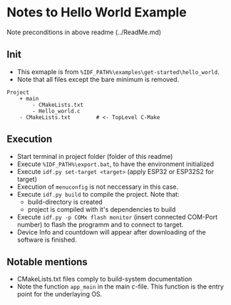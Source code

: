 # Notes to Hello World Example
Note preconditions in above readme (../ReadMe.md)


## Init
- This exmaple is from `%IDF_PATH%\examples\get-started\hello_world`. 
- Note that all files except the bare minimum is removed.
``` text
Project
	+ main
		- CMakeLists.txt
		- Hello_world.c
	- CMakeLists.txt 		# <- TopLevel C-Make
```

## Execution
- Start terminal in project folder (folder of this readme)
- Execute `%IDF_PATH%\export.bat`, to have the environment initialized
- Execute `idf.py set-target <target>` (apply ESP32 or ESP32S2 for target)
- Execution of `menuconfig` is not neccessary in this case.
- Execute `idf.py build` to compile the project. Note that:
	- build-directory is created
	- project is compiled with it's dependencies to build
- Execute `idf.py -p COMx flash monitor` (insert connected COM-Port number) to flash the programm and to connect to target.
- Device Info and countdown will appear after downloading of the software is finished.


## Notable mentions
- CMakeLists.txt files comply to build-system documentation
- Note the function `app_main` in the main c-file. This function is the entry point for the underlaying OS.
